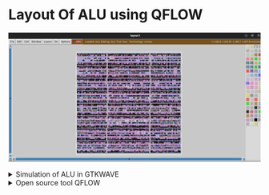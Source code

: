 #  Layout Of ALU using QFLOW 
![pro](https://github.com/jagadeesh342/P1.Layout-of-ALU-using-QFLOW-/blob/main/Layout%20of%20ALU%20in%20MAGIC.png)

<details>
  <summary>
    Simulation of ALU in GTKWAVE
  </summary>
  this the text
  
</details>

<details>
  <summary>
    Open source tool QFLOW 
  </summary>
  this the text
  
</details>
